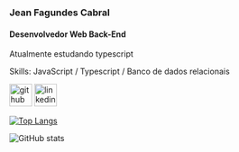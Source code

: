 ###  Jean Fagundes Cabral
#### Desenvolvedor Web Back-End
Atualmente estudando typescript

Skills: JavaScript / Typescript / Banco de dados relacionais

[<img src='https://cdn.jsdelivr.net/npm/simple-icons@3.0.1/icons/github.svg' alt='github' height='40'>](https://github.com/JeanFagundes)  [<img src='https://cdn.jsdelivr.net/npm/simple-icons@3.0.1/icons/linkedin.svg' alt='linkedin' height='40'>](https://www.linkedin.com/in/linkedin.com/in/jean-fagundes-31488910b//)  

[![Top Langs](https://github-readme-stats.vercel.app/api/top-langs/?username=JeanFagundes)](https://github.com/anuraghazra/github-readme-stats)

![GitHub stats](https://github-readme-stats.vercel.app/api?username=JeanFagundes&show_icons=true)  
